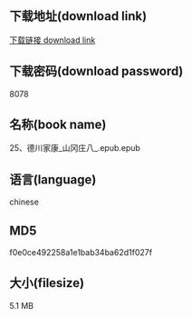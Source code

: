 ## 下载地址(download link)
[下载链接 download link](https://voluble-croquembouche-d321dc.netlify.app/?s=25%E3%80%81%E5%BE%B7%E5%B7%9D%E5%AE%B6%E5%BA%B7_%E5%B1%B1%E5%86%88%E5%BA%84%E5%85%AB_.epub)

## 下载密码(download password)
8078

## 名称(book name)
25、德川家康_山冈庄八_.epub.epub

## 语言(language)
chinese

## MD5
f0e0ce492258a1e1bab34ba62d1f027f

## 大小(filesize)
5.1 MB
